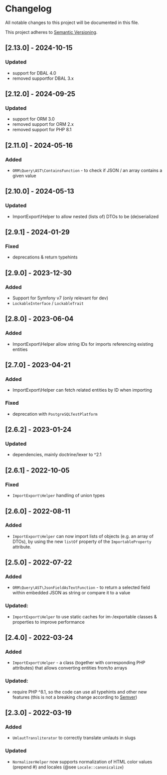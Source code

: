 # Changelog
All notable changes to this project will be documented in this file.

This project adheres to [Semantic Versioning](https://semver.org/spec/v2.0.0.html).

## [2.13.0] - 2024-10-15
### Updated
- support for DBAL 4.0 
- removed supportfor DBAL 3.x

## [2.12.0] - 2024-09-25
### Updated
- support for ORM 3.0
- removed support for ORM 2.x
- removed support for PHP 8.1

## [2.11.0] - 2024-05-16
### Added
- `ORM\Query\AST\ContainsFunction` - to check if JSON / an array contains a
  given value

## [2.10.0] - 2024-05-13
### Updated
- ImportExport\Helper to allow nested (lists of) DTOs to be (de)serialized

## [2.9.1] - 2024-01-29
### Fixed
- deprecations & return typehints

## [2.9.0] - 2023-12-30
### Added
- Support for Symfony v7 (only relevant for dev)
- `LockableInterface` / `LockableTrait`

## [2.8.0] - 2023-06-04
### Added
- ImportExport\Helper allow string IDs for imports referencing existing entities

## [2.7.0] - 2023-04-21
### Added
- ImportExport\Helper can fetch related entities by ID when importing

### Fixed
- deprecation with `PostgreSQLTestPlatform`

## [2.6.2] - 2023-01-24
### Updated
- dependencies, mainly doctrine/lexer to ^2.1

## [2.6.1] - 2022-10-05
### Fixed
- `ImportExport\Helper` handling of union types

## [2.6.0] - 2022-08-11
### Added
- `ImportExport\Helper` can now import lists of objects (e.g. an array of DTOs), by
  using the new `listOf` property of the `ImportableProperty` attribute.

## [2.5.0] - 2022-07-22
### Added
- `ORM\Query\AST\JsonFieldAsTextFunction` - to return a selected field within embedded JSON
  as string or compare it to a value
### Updated:
- `ImportExport\Helper` to use static caches for im-/exportable classes & properties to
  improve performance

## [2.4.0] - 2022-03-24
### Added
- `ImportExport\Helper` - a class (together with corresponding PHP attributes) that allows
  converting entities from/to arrays
### Updated:
- require PHP ^8.1, so the code can use all typehints and other new features
  (this is not a breaking change according to
  [Semver](https://github.com/semver/semver/blob/df7bd79bda7d7fe6da20d0724fe0111678cbaa8f/semver.md#what-should-i-do-if-i-update-my-own-dependencies-without-changing-the-public-api))

## [2.3.0] - 2022-03-19
### Added
- `UmlautTransliterator` to correctly translate umlauts in slugs
### Updated
- `NormalizerHelper` now supports normalization of HTML color values (prepend #)
  and locales (@see `Locale::canonicalize`)
